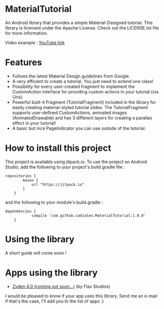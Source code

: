 # MaterialTutorial
An Android library that provides a simple Material-Designed tutorial.
This library is licensed under the Apache License. Check out the LICENSE.txt file for more information.

Video example : [YouTube link](https://youtu.be/WEjwE59k1oY "MaterialTutorial sample on YouTube")

# Features
- Follows the latest Material Design guidelines from Google.
- A very efficient to create a tutorial. You just need to extend one class!
- Possibility for every user-created fragment to implement the CustomAction interface for providing custom actions in your tutorial (via Uris).
- Powerful built-it Fragment (TutorialFragment) included in the library for easily creating material-styled tutorial slides. The TutorialFragment supports user-defined CustomActions, animated images (AnimatedDrawable) and has 3 different layers for creating a parallax effect in your tutorial!
- A basic but nice PageIndicator you can use outside of the tutorial.

# How to install this project
This project is available using jitpack.io. To use the project on Android Studio, add the following to your project's build.gradle file :
```
repositories {
	    maven {
	        url "https://jitpack.io"
	    }
	}
```
and the following to your module's build.gradle :
```
dependencies {
	        compile 'com.github.cadialex:MaterialTutorial:1.0.0'
	}
```

# Using the library
A short guide will come soon !

# Apps using the library
- [Zyden 4.0 (coming out soon...)](https://play.google.com/store/apps/details?id=com.zyden.activity "See on Play Store") (by Flax Studios)

I would be pleased to know if your app uses this library. Send me an e-mail if that's the case, I'll add you to the list of apps :)
